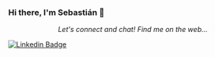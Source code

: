 ### Hi there, I'm Sebastián 👋

<p align="center">
  <i>Let's connect and chat! Find me on the web...</i>
   
   [![Linkedin Badge](https://img.shields.io/badge/-sebastiánreynoso-blue?style=flat-square&logo=Linkedin&logoColor=white&link=https://www.linkedin.com/in/sebastián-reynoso-1812aa166)](https://www.linkedin.com/in/sebastián-reynoso-1812aa166)


<!--
**sebareynoso125/sebareynoso125** is a ✨ _special_ ✨ repository because its `README.md` (this file) appears on your GitHub profile.

Muestra que los lenguajes utilizados y el porcentaje de los mismos en mi github
![Top Langs](https://github-readme-stats.vercel.app/api/top-langs/?username=sebareynoso125&layout=compact)

Here are some ideas to get you started:

- 🔭 I’m currently working on ...
- 🌱 I’m currently learning ...
- 👯 I’m looking to collaborate on ...
- 🤔 I’m looking for help with ...
- 💬 Ask me about ...
- 📫 How to reach me: ...
- 😄 Pronouns: ...
- ⚡ Fun fact: ...
-->
